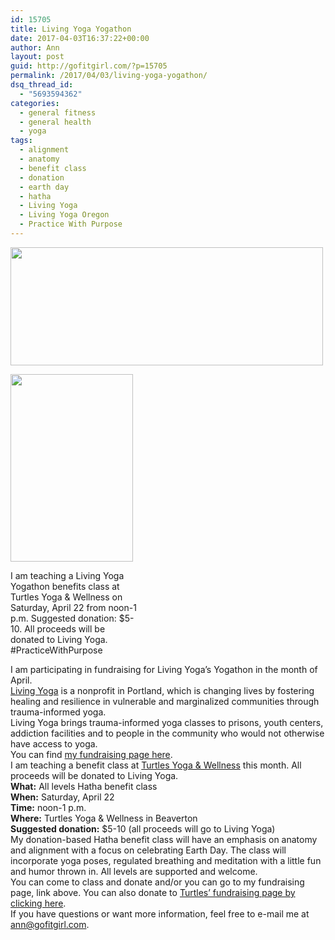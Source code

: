 ```yaml
---
id: 15705
title: Living Yoga Yogathon
date: 2017-04-03T16:37:22+00:00
author: Ann
layout: post
guid: http://gofitgirl.com/?p=15705
permalink: /2017/04/03/living-yoga-yogathon/
dsq_thread_id:
  - "5693594362"
categories:
  - general fitness
  - general health
  - yoga
tags:
  - alignment
  - anatomy
  - benefit class
  - donation
  - earth day
  - hatha
  - Living Yoga
  - Living Yoga Oregon
  - Practice With Purpose
---
```

<a href="http://gofitgirl.com/2017/04/living-yoga-yogathon/yogathon/" rel="attachment wp-att-15706"><img class="aligncenter wp-image-15706" src="http://gofitgirl.com/wp-content/uploads/2017/04/yogathon-1024x387.jpg" alt="" width="500" height="189" /></a>  


<div id="attachment_15707" style="width: 206px" class="wp-caption alignright">
  <a href="http://gofitgirl.com/2017/04/living-yoga-yogathon/ext-side-angle/" rel="attachment wp-att-15707"><img class="wp-image-15707 size-medium" src="http://gofitgirl.com/wp-content/uploads/2017/04/ext.-side-angle-196x300.jpg" alt="" width="196" height="300" /></a>
  
  <p class="wp-caption-text">
    I am teaching a Living Yoga Yogathon benefits class at Turtles Yoga & Wellness on Saturday, April 22 from noon-1 p.m. Suggested donation: $5-10. All proceeds will be donated to Living Yoga. #PracticeWithPurpose
  </p>
</div>

  
I am participating in fundraising for Living Yoga&#8217;s Yogathon in the month of April.  
[Living Yoga](http://living-yoga.org) is a nonprofit in Portland, which is changing lives by fostering healing and resilience in vulnerable and marginalized communities through trauma-informed yoga.  
Living Yoga brings trauma-informed yoga classes to prisons, youth centers, addiction facilities and to people in the community who would not otherwise have access to yoga.  
You can find [my fundraising page here](https://www.firstgiving.com/fundraiser/ann-chihakpoff/2017-living-yoga-yogathon).  
I am teaching a benefit class at [Turtles Yoga & Wellness](http://turtlesyoga.com) this month. All proceeds will be donated to Living Yoga.  
**What:** All levels Hatha benefit class  
**When:** Saturday, April 22  
**Time:** noon-1 p.m.  
**Where:** Turtles Yoga & Wellness in Beaverton  
**Suggested donation:** $5-10 (all proceeds will go to Living Yoga)  
My donation-based Hatha benefit class will have an emphasis on anatomy and alignment with a focus on celebrating Earth Day. The class will incorporate yoga poses, regulated breathing and meditation with a little fun and humor thrown in. All levels are supported and welcome.  
You can come to class and donate and/or you can go to my fundraising page, link above. You can also donate to [Turtles&#8217; fundraising page by clicking here](https://www.firstgiving.com/team/348710).  
If you have questions or want more information, feel free to e-mail me at <ann@gofitgirl.com>.